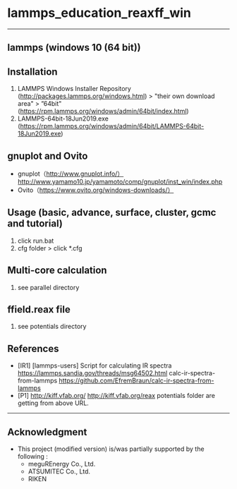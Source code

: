 # lammps_education_reaxff_win

------------------------------------------------------------------------------
## lammps (windows 10 (64 bit))


## Installation
1. LAMMPS Windows Installer Repository (http://packages.lammps.org/windows.html) > "their own download area" > ”64bit"
  (https://rpm.lammps.org/windows/admin/64bit/index.html)
2. LAMMPS-64bit-18Jun2019.exe (https://rpm.lammps.org/windows/admin/64bit/LAMMPS-64bit-18Jun2019.exe)


## gnuplot and Ovito
* gnuplot（http://www.gnuplot.info/）
  http://www.yamamo10.jp/yamamoto/comp/gnuplot/inst_win/index.php
* Ovito（https://www.ovito.org/windows-downloads/）


## Usage (basic, advance, surface, cluster, gcmc and tutorial)
1. click run.bat
2. cfg folder > click *.cfg


## Multi-core calculation
1. see parallel directory


## ffield.reax file
1. see potentials directory


## References
* [IR1] [lammps-users] Script for calculating IR spectra
  https://lammps.sandia.gov/threads/msg64502.html
  calc-ir-spectra-from-lammps
  https://github.com/EfremBraun/calc-ir-spectra-from-lammps
* [P1] http://kiff.vfab.org/
  http://kiff.vfab.org/reax
  potentials folder are getting from above URL.
------------------------------------------------------------------------------


## Acknowledgment ######################################
- This project (modified version) is/was partially supported by the following :
  + meguREnergy Co., Ltd.
  + ATSUMITEC Co., Ltd.
  + RIKEN